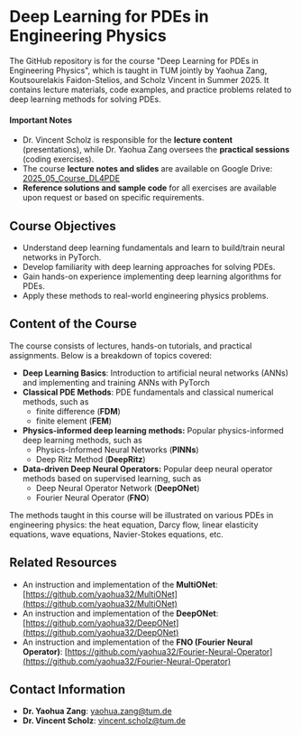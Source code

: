 # Deep Learning for PDEs in Engineering Physics
The GitHub repository is for the course "Deep Learning for PDEs in Engineering Physics", which is taught in TUM jointly by Yaohua Zang, Koutsourelakis Faidon-Stelios, and Scholz Vincent in Summer 2025. It contains lecture materials, code examples, and practice problems related to deep learning methods for solving PDEs.

#### Important Notes
- Dr. Vincent Scholz is responsible for the **lecture content** (presentations), while Dr. Yaohua Zang oversees the **practical sessions** (coding exercises).
- The course **lecture notes and slides** are available on Google Drive: [2025_05_Course_DL4PDE](https://drive.google.com/drive/folders/1VmuBPZFolwSnZTje5JwXa_b-hCSsQnOW?usp=sharing)
- **Reference solutions and sample code** for all exercises are available upon request or based on specific requirements.

## Course Objectives
- Understand deep learning fundamentals and learn to build/train neural networks in PyTorch.
- Develop familiarity with deep learning approaches for solving PDEs.
- Gain hands-on experience implementing deep learning algorithms for PDEs.
- Apply these methods to real-world engineering physics problems.

## Content of the Course
The course consists of lectures, hands-on tutorials, and practical assignments. Below is a breakdown of topics covered:
- **Deep Learning Basics**: Introduction to artificial neural networks (ANNs) and implementing and training ANNs with PyTorch
- **Classical PDE Methods**: PDE fundamentals and classical numerical methods, such as
  - finite difference (**FDM**)
  - finite element (**FEM**)
- **Physics-informed deep learning methods:** Popular physics-informed deep learning methods, such as
  - Physics-Informed Neural Networks (**PINNs**)
  - Deep Ritz Method (**DeepRitz**)
- **Data-driven Deep Neural Operators:** Popular deep neural operator methods based on supervised learning, such as
  - Deep Neural Operator Network (**DeepONet**)
  - Fourier Neural Operator (**FNO**)

The methods taught in this course will be illustrated on various PDEs in engineering physics: the heat equation, Darcy flow, linear elasticity equations, wave equations, Navier-Stokes equations, etc.

## Related Resources
- An instruction and implementation of the **MultiONet**: [https://github.com/yaohua32/MultiONet](https://github.com/yaohua32/MultiONet)
- An instruction and implementation of the **DeepONet**: [https://github.com/yaohua32/DeepONet](https://github.com/yaohua32/DeepONet)
- An instruction and implementation of the **FNO (Fourier Neural Operator)**: [https://github.com/yaohua32/Fourier-Neural-Operator](https://github.com/yaohua32/Fourier-Neural-Operator)

## Contact Information
- **Dr. Yaohua Zang**: yaohua.zang@tum.de
- **Dr. Vincent Scholz**: vincent.scholz@tum.de
